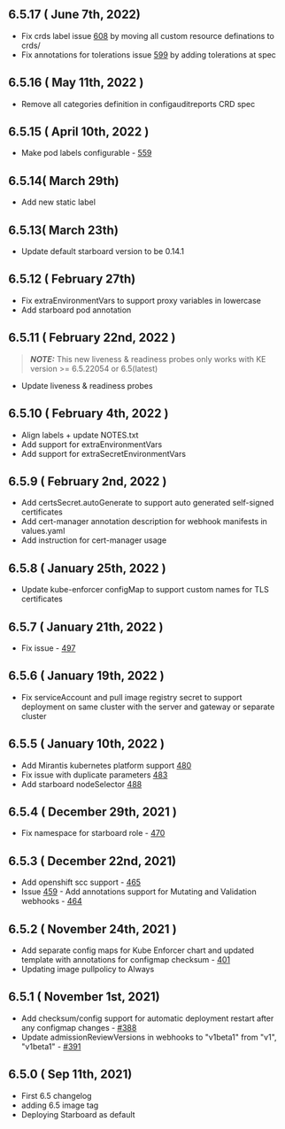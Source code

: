 ## 6.5.17 ( June 7th, 2022)
* Fix crds label issue [608](https://github.com/aquasecurity/aqua-helm/issues/608) by moving all custom resource definations to crds/
* Fix annotations for tolerations issue [599](https://github.com/aquasecurity/aqua-helm/issues/599) by adding tolerations at spec
## 6.5.16 ( May 11th, 2022 )
* Remove all categories definition in configauditreports CRD spec
## 6.5.15 ( April 10th, 2022 )
* Make pod labels configurable - [559](https://github.com/aquasecurity/aqua-helm/pull/559)
## 6.5.14( March 29th)
* Add new static label
## 6.5.13( March 23th)
* Update default starboard version to be 0.14.1
## 6.5.12 ( February 27th)
* Fix extraEnvironmentVars to support proxy variables in lowercase
* Add starboard pod annotation
## 6.5.11 ( February 22nd, 2022 )
> **_NOTE:_**  This new liveness & readiness probes only works with KE version >= 6.5.22054 or 6.5(latest)
* Update liveness & readiness probes
## 6.5.10 ( February 4th, 2022 )
* Align labels + update NOTES.txt
* Add support for extraEnvironmentVars
* Add support for extraSecretEnvironmentVars
## 6.5.9 ( February 2nd, 2022 )
* Add certsSecret.autoGenerate to support auto generated self-signed certificates
* Add cert-manager annotation description for webhook manifests in values.yaml
* Add instruction for cert-manager usage
## 6.5.8 ( January 25th, 2022 )
* Update kube-enforcer configMap to support custom names for TLS certificates
## 6.5.7 ( January 21th, 2022 )
* Fix issue - [497](https://github.com/aquasecurity/aqua-helm/issues/497)
## 6.5.6 ( January 19th, 2022 )
* Fix serviceAccount and pull image registry secret to support deployment on same cluster
  with the server and gateway or separate cluster
## 6.5.5 ( January 10th, 2022 )
* Add Mirantis kubernetes platform support [480](https://github.com/aquasecurity/aqua-helm/pull/480)
* Fix issue with duplicate parameters [483](https://github.com/aquasecurity/aqua-helm/issues/483)
* Add starboard nodeSelector [488](https://github.com/aquasecurity/aqua-helm/pull/488)
## 6.5.4 ( December 29th, 2021 )
* Fix namespace for starboard role - [470](https://github.com/aquasecurity/aqua-helm/pull/470)
## 6.5.3 ( December 22nd, 2021)
* Add openshift scc support - [465](https://github.com/aquasecurity/aqua-helm/pull/465)
* Issue [459](https://github.com/aquasecurity/aqua-helm/issues/459) - Add annotations support for Mutating and Validation webhooks - [464](https://github.com/aquasecurity/aqua-helm/pull/464)
## 6.5.2 ( November 24th, 2021 )
* Add separate config maps for Kube Enforcer chart and updated template with annotations for configmap checksum - [401](https://github.com/aquasecurity/aqua-helm/pull/401)
* Updating image pullpolicy to Always

## 6.5.1 ( November 1st, 2021)
* Add checksum/config support for automatic deployment restart after any configmap changes - [#388](https://github.com/aquasecurity/aqua-helm/pull/388)
* Update admissionReviewVersions in webhooks to "v1beta1" from "v1", "v1beta1" - [#391](https://github.com/aquasecurity/aqua-helm/pull/391)
## 6.5.0 ( Sep 11th, 2021)
* First 6.5 changelog
* adding 6.5 image tag
* Deploying Starboard as default
